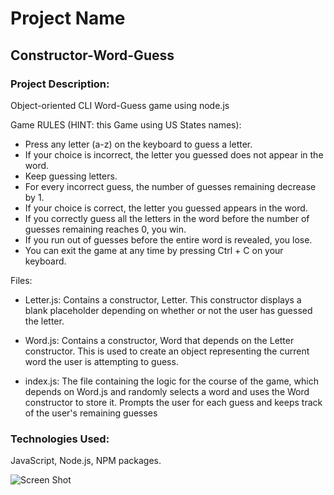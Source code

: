 

# Project Name

## Constructor-Word-Guess

### Project Description:

Object-oriented CLI Word-Guess game using node.js

  Game RULES (HINT: this Game using US States names): 
  - Press any letter (a-z) on the keyboard to guess a letter.
  - If your choice is incorrect, the letter you guessed does not appear in the word.
  - Keep guessing letters.
  - For every incorrect guess, the number of guesses remaining decrease by 1.
  - If your choice is correct, the letter you guessed appears in the word.
  - If you correctly guess all the letters in the word before the number of guesses remaining reaches 0, you win.
  - If you run out of guesses before the entire word is revealed, you lose.
  - You can exit the game at any time by pressing Ctrl + C on your keyboard.
  
 Files: 

- Letter.js: Contains a constructor, Letter. This constructor displays a blank placeholder depending on whether or not the user has guessed the letter.

- Word.js: Contains a constructor, Word that depends on the Letter constructor. This is used to create an object representing the current word the user is attempting to guess.

- index.js: The file containing the logic for the course of the game, which depends on Word.js and randomly selects a word and uses the Word constructor to store it. Prompts the user for each guess and keeps track of the user's remaining guesses

### Technologies Used: 

JavaScript, Node.js, NPM packages. 


![Screen Shot](https://github.com/dinaizida/Constructor-Word-Guess/blob/master/assets/images/word_guess.gif)


